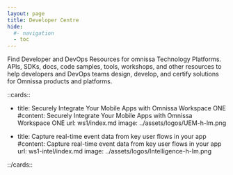 ```yaml
---
layout: page
title: Developer Centre
hide:
  #- navigation
  - toc
---
```


Find Developer and DevOps Resources for omnissa Technology Platforms. APIs, SDKs, docs, code samples, tools, workshops, and other resources to help developers and DevOps teams design, develop, and certify solutions for Omnissa products and platforms.

::cards::

- title: Securely Integrate Your Mobile Apps with Omnissa Workspace ONE
  #content: Securely Integrate Your Mobile Apps with Omnissa Workspace ONE
  url: ws1/index.md
  image: ../assets/logos/UEM-h-lm.png

- title: Capture real-time event data from key user flows in your app
  #content: Capture real-time event data from key user flows in your app
  url: ws1-intel/index.md
  image: ../assets/logos/Intelligence-h-lm.png

::/cards::

